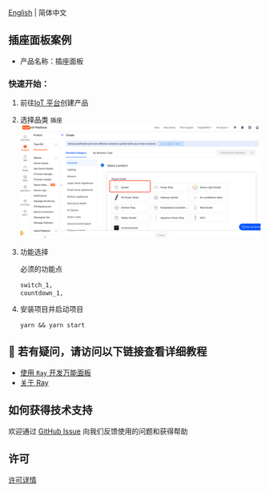 [English](README.md) | 简体中文[](README_zh.md)

## 插座面板案例

- 产品名称：插座面板

### 快速开始：

1. 前往[IoT 平台](https://iot.tuya.com/)创建产品

2. 选择品类 `插座`
   ![功能选择](./images/iot01.png)
3. 功能选择

   必须的功能点

   ```
   switch_1,
   countdown_1,
   ```

4. 安装项目并启动项目

   ```
   yarn && yarn start
   ```

## :rocket: 若有疑问，请访问以下链接查看详细教程

- [使用 `Ray` 开发万能面板](https://developer.tuya.com/cn/miniapp-codelabs/codelabs/panelmore-guide/index.html#0)
- [关于 Ray](https://developer.tuya.com/cn/ray)

## 如何获得技术支持

欢迎通过 [GitHub Issue](https://github.com/Tuya-Community/tuya-ray-demo/issues) 向我们反馈使用的问题和获得帮助

## 许可

[许可详情](LICENSE)
